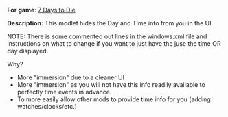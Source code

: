 **For game**: [7 Days to Die](https://7daystodie.com)

**Description:**
This modlet hides the Day and Time info from you in the UI.

NOTE: There is some commented out lines in the windows.xml file and instructions on what to change if
you want to just have the juse the time OR day displayed.

Why?
- More "immersion" due to a cleaner UI
- More "immersion" as you will not have this info readily available to perfectly time events in advance.
- To more easily allow other mods to provide time info for you (adding watches/clocks/etc.)
